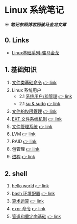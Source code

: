 # Linux 系统笔记
☀ ***笔记参照博客园骏马金龙文章***

## 0. Links
- [Linux基础系列-骏马金龙](http://www.cnblogs.com/f-ck-need-u/p/7048359.html)

## 1. 基础知识

1. [文件类基础命令](https://github.com/SublimeCT/note/tree/master/Linux/docs/basic/1.md) [:point_right: link](http://www.cnblogs.com/f-ck-need-u/p/6995195.html)
2. Linux 系统用户
    - 2.1 [系统用户/组管理](https://github.com/SublimeCT/note/tree/master/Linux/docs/basic/2.1.md) [:point_right: link](http://www.cnblogs.com/f-ck-need-u/p/7011460.html)
    - 2.1 [su & sudo](https://github.com/SublimeCT/note/tree/master/Linux/docs/basic/2.2.md) [:point_right: link](http://www.cnblogs.com/f-ck-need-u/p/7011669.html)
3. [文件的权限管理](https://github.com/SublimeCT/note/tree/master/Linux/docs/basic/3.md) [:point_right: link](http://www.cnblogs.com/f-ck-need-u/p/7011971.html)
4. [EXT 文件系统机制](https://github.com/SublimeCT/note/tree/master/Linux/docs/basic/4.md) [:point_right: link](http://www.cnblogs.com/f-ck-need-u/p/7016077.html)
5. [文件管理系统](https://github.com/SublimeCT/note/tree/master/Linux/docs/basic/5.md) [:point_right: link](http://www.cnblogs.com/f-ck-need-u/p/7048971.html)
6. LVM [:point_right: link](http://www.cnblogs.com/f-ck-need-u/p/7049233.html)
7. RAID [:point_right: link](http://www.cnblogs.com/f-ck-need-u/p/7049501.html)
8. 包管理 [:point_right: link](http://www.cnblogs.com/f-ck-need-u/p/7048359.html)
9. [进程](https://github.com/SublimeCT/note/tree/master/Linux/docs/basic/9.md) [:point_right: link](http://www.cnblogs.com/f-ck-need-u/p/7058920.html)


## 2. shell
1. [hello world](https://github.com/SublimeCT/note/tree/master/Linux/docs/shell/introduce.md) [:point_right: link](http://www.cnblogs.com/f-ck-need-u/p/5915048.html)
2. [bash 环境配置](https://github.com/SublimeCT/note/tree/master/Linux/docs/shell/bash_env.md) [:point_right: link](http://www.cnblogs.com/f-ck-need-u/p/7417651.html)
3. [算术运算](https://github.com/SublimeCT/note/tree/master/Linux/docs/shell/number.md) [:point_right: link](http://www.cnblogs.com/f-ck-need-u/p/7231870.html)
4. [expr 命令](https://github.com/SublimeCT/note/tree/master/Linux/docs/shell/expr.md) [:point_right: link](http://www.cnblogs.com/f-ck-need-u/p/7231832.html)
5. [管道和重定向基础](https://github.com/SublimeCT/note/tree/master/Linux/docs/shell/pipe.md) [:point_right: link](http://www.cnblogs.com/f-ck-need-u/p/7325378.html)


